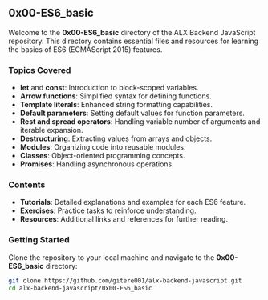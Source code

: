## 0x00-ES6_basic

Welcome to the **0x00-ES6_basic** directory of the ALX Backend JavaScript repository. This directory contains essential files and resources for learning the basics of ES6 (ECMAScript 2015) features.

### Topics Covered

- **let** and **const**: Introduction to block-scoped variables.
- **Arrow functions**: Simplified syntax for defining functions.
- **Template literals**: Enhanced string formatting capabilities.
- **Default parameters**: Setting default values for function parameters.
- **Rest and spread operators**: Handling variable number of arguments and iterable expansion.
- **Destructuring**: Extracting values from arrays and objects.
- **Modules**: Organizing code into reusable modules.
- **Classes**: Object-oriented programming concepts.
- **Promises**: Handling asynchronous operations.

### Contents

- **Tutorials**: Detailed explanations and examples for each ES6 feature.
- **Exercises**: Practice tasks to reinforce understanding.
- **Resources**: Additional links and references for further reading.

### Getting Started

Clone the repository to your local machine and navigate to the **0x00-ES6_basic** directory:

```bash
git clone https://github.com/gitere001/alx-backend-javascript.git
cd alx-backend-javascript/0x00-ES6_basic
